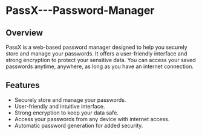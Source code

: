 # PassX---Password-Manager
## Overview

PassX is a web-based password manager designed to help you securely store and manage your passwords. It offers a user-friendly interface and strong encryption to protect your sensitive data. You can access your saved passwords anytime, anywhere, as long as you have an internet connection.

## Features

- Securely store and manage your passwords.
- User-friendly and intuitive interface.
- Strong encryption to keep your data safe.
- Access your passwords from any device with internet access.
- Automatic password generation for added security.

